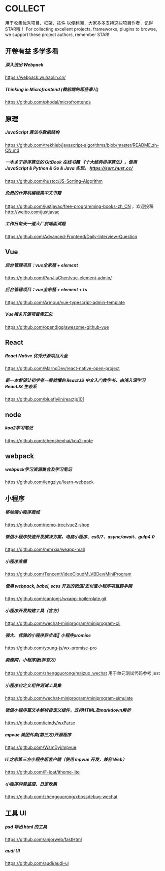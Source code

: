 # COLLECT
用于收集优秀项目、框架、插件 以便翻阅，大家多多支持这些项目作者，记得STAR哦！
For collecting excellent projects, frameworks, plugins to browse, we support these project authors, remember STAR!

## 开卷有益 多学多看
#####  深入浅出 Webpack
https://webpack.wuhaolin.cn/
#####  Thinking in Microfrontend (微前端的那些事儿)
https://github.com/phodal/microfrontends

## 原理 
##### JavaScript 算法与数据结构
https://github.com/trekhleb/javascript-algorithms/blob/master/README.zh-CN.md
#####  一本关于排序算法的 GitBook 在线书籍 《十大经典排序算法》，使用 JavaScript & Python & Go & Java 实现。 https://sort.hust.cc/
https://github.com/hustcc/JS-Sorting-Algorithm
##### 免费的计算机编程类中文书籍 
https://github.com/justjavac/free-programming-books-zh_CN ，欢迎投稿 http://weibo.com/justjavac
##### 工作日每天一道大厂前端面试题
https://github.com/Advanced-Frontend/Daily-Interview-Question


## Vue
##### 后台管理项目：vue全家桶 + element 
https://github.com/PanJiaChen/vue-element-admin/
##### 后台管理项目：vue全家桶 + element + ts
https://github.com/Armour/vue-typescript-admin-template
##### Vue相关开源项目库汇总
https://github.com/opendigg/awesome-github-vue

## React
##### React Native 优秀开源项目大全
https://github.com/MarnoDev/react-native-open-project
##### 是一本希望让初学者一看就懂的 ReactJS 中文入门教学书，由浅入深学习 ReactJS 生态系
https://github.com/blueflylin/reactjs101

## node
##### koa2学习笔记
https://github.com/chenshenhai/koa2-note

## webpack
##### webpack学习资源集合及学习笔记
https://github.com/lengziyu/learn-webpack

## 小程序
##### 移动端小程序商城
https://github.com/nemo-tree/vue2-shop
##### 微信小程序快速开发解决方案，电商小程序、es6/7、async/await、gulp4.0
https://github.com/mmrxia/weapp-mall
##### 小程序直播
https://github.com/TencentVideoCloudMLVBDev/MiniProgram
##### 使用 webpack, babel, scss 开发的微信/支付宝小程序项目脚手架
https://github.com/cantonjs/wxapp-boilerplate.git
##### 小程序开发构建工具（官方）
https://github.com/wechat-miniprogram/miniprogram-cli
##### 强大、优雅的小程序异步库:rocket: 小程序promise
https://github.com/young-js/wx-promise-pro
##### 卖座网，小程序版(非官方) 
https://github.com/zhengguorong/maizuo_wechat
用于单元测试代码参考 jest
##### 小程序自定义组件测试工具集 
https://github.com/wechat-miniprogram/miniprogram-simulate
##### 微信小程序富文本解析自定义组件，支持HTML及markdown解析 
https://github.com/icindy/wxParse
##### mpvue 美团外卖(第三方)开源程序
https://github.com/WsmDyj/mpvue
##### IT之家第三方小程序版客户端（使用 mpvue 开发，兼容 Web）
https://github.com/F-loat/ithome-lite
##### 小程序异常监控、日志收集
https://github.com/zhengguorong/xbossdebug-wechat

## 工具 UI
##### psd 导出 html 的工具
https://github.com/anjorweb/fastHtml
##### audi UI
https://github.com/audi/audi-ui























